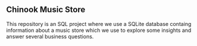 ## Chinook Music Store
This repository is an SQL project where we use a SQLite database containg information about a music store which we use to explore some insights and answer several business questions.
